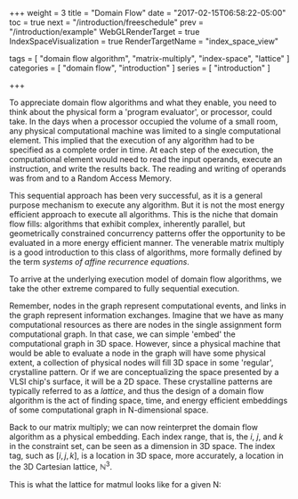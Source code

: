 +++
weight = 3
title = "Domain Flow"
date = "2017-02-15T06:58:22-05:00"
toc = true
next = "/introduction/freeschedule"
prev = "/introduction/example"
WebGLRenderTarget = true
IndexSpaceVisualization = true
RenderTargetName = "index_space_view"

tags = [ "domain flow algorithm", "matrix-multiply", "index-space", "lattice" ]
categories = [ "domain flow", "introduction" ]
series = [ "introduction" ]

+++

To appreciate domain flow algorithms and what they enable, you need to think about the physical
form a 'program evaluator', or processor, could take. In the days when a processor occupied the volume
of a small room, any physical computational machine was limited to a single computational element.
This implied that the execution of any algorithm had to be specified as a complete order in time.
At each step of the execution, the computational element would need to read the input operands, execute
an instruction, and write the results back. The reading and writing of operands was from and to a
Random Access Memory.

This sequential approach has been very successful, as it is a general purpose mechanism to execute
any algorithm. But it is not the most energy efficient approach to execute all algorithms. This is
the niche that domain flow fills: algorithms that exhibit complex, inherently parallel, but geometrically
constrained concurrency patterns offer the opportunity to be evaluated in a more energy efficient manner.
The venerable matrix multiply is a good introduction to this class of algorithms,
more formally defined by the term _systems of affine recurrence equations_.

To arrive at the underlying execution model of domain flow algorithms, we take the other extreme compared
to fully sequential execution.

Remember, nodes in the graph represent computational events, and links in the graph represent information exchanges.
Imagine that we have as many computational resources as there are nodes in the single assignment form
computational graph. In that case, we can simple 'embed' the computational graph in 3D space.
However, since a physical machine that would be able to evaluate a node in the graph will have
some physical extent, a collection of physical nodes will fill 3D space in some 'regular', crystalline
pattern. Or if we are conceptualizing the space presented by a VLSI chip's surface, it will be a 2D space.
These crystalline patterns are typically referred to as a _lattice_, and thus
the design of a domain flow algorithm is the act of finding space, time, and energy efficient embeddings
of some computational graph in N-dimensional space.

Back to our matrix multiply; we can now reinterpret the domain flow algorithm as a physical embedding.
Each index range, that is, the $i$, $j$, and $k$ in the constraint set, can be seen as a dimension in 3D space.
The index tag, such as $[i,j,k]$, is a location in 3D space, more accurately,
a location in the 3D Cartesian lattice, $\mathbb{N}^3$.

This is what the lattice for matmul looks like for a given N:

<canvas id="c"></canvas>

<div id="index_space_view"></div>

